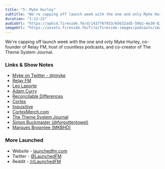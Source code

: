 ```yaml
---
title: "5: Myke Hurley"
subtitle: "We're capping off launch week with the one and only Myke Hurley, co-founder of Relay FM, host of countless podcasts, and co-creator of The Theme System Journal."
duration: "1:12:22"
audioUrl: "https://aphid.fireside.fm/d/1437767933/65632ad5-59b2-4e30-82d1-13845dce07dd/b2f81545-dfc2-45c8-9232-2ca08c468df5.mp3"
imageUrl: "https://assets.fireside.fm/file/fireside-images/podcasts/images/6/65632ad5-59b2-4e30-82d1-13845dce07dd/episodes/b/b2f81545-dfc2-45c8-9232-2ca08c468df5/cover.jpg?v=1"
---
```


<p>We&#39;re capping off launch week with the one and only Myke Hurley, co-founder of Relay FM, host of countless podcasts, and co-creator of The Theme System Journal.</p>

<h3>Links &amp; Show Notes</h3>

<ul>
<li><a href="https://twitter.com/imyke" rel="nofollow">Myke on Twitter - @imyke</a></li>
<li><a href="https://www.relay.fm" rel="nofollow">Relay FM</a></li>
<li><a href="https://en.wikipedia.org/wiki/Leo_Laporte" rel="nofollow">Leo Laporte</a></li>
<li><a href="https://en.wikipedia.org/wiki/Adam_Curry" rel="nofollow">Adam Curry</a></li>
<li><a href="https://www.relay.fm/rd" rel="nofollow">Reconcilable Differences</a></li>
<li><a href="https://www.relay.fm/cortex" rel="nofollow">Cortex</a></li>
<li><a href="https://www.relay.fm/inquisitive" rel="nofollow">Inquisitive</a></li>
<li><a href="http://cortexmerch.com" rel="nofollow">CortexMerch.com</a></li>
<li><a href="https://cottonbureau.com/products/the-theme-system-journal#/1695095/grey-paper-5x8" rel="nofollow">The Theme System Journal</a></li>
<li><a href="https://twitter.com/forgottentowel" rel="nofollow">Simon Buckmaster (@forgottentowel)</a></li>
<li><a href="http://mkbhd.com" rel="nofollow">Marques Brownlee (MKBHD)</a></li>
</ul>

<h3>More Launched</h3>

<ul>
<li>Website - <a href="https://launchedfm.com" rel="nofollow">launchedfm.com</a></li>
<li>Twitter - <a href="https://twitter.com/launchedfm" rel="nofollow">@LaunchedFM</a></li>
<li>Reddit - <a href="https://www.reddit.com/r/LaunchedFM/" rel="nofollow">/r/LaunchedFM</a></li>
</ul>
